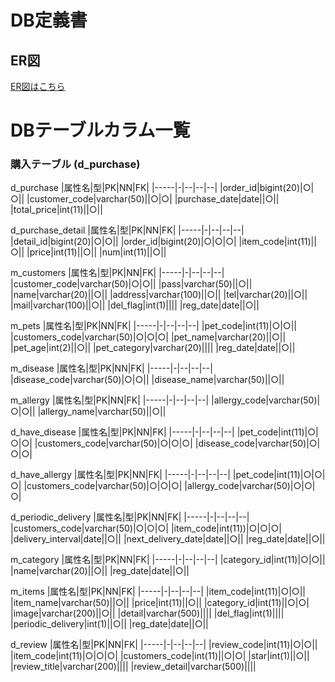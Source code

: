 # DB定義書
## ER図
[ER図はこちら](https://github.com/Aso2001025/2021-sys-design/blob/main/sample/md/ER.md "ER図はこちら")

# DBテーブルカラム一覧
### 購入テーブル (d_purchase)
d_purchase
|属性名|型|PK|NN|FK|
|-----|-|--|--|--|
|order_id|bigint(20)|○|○||
|customer_code|varchar(50)||○|○|
|purchase_date|date||○||
|total_price|int(11)||○||

d_purchase_detail
|属性名|型|PK|NN|FK|
|-----|-|--|--|--|
|detail_id|bigint(20)|○|○||
|order_id|bigint(20)|○|○|○|
|item_code|int(11)||○||
|price|int(11)||○||
|num|int(11)||○||

m_customers
|属性名|型|PK|NN|FK|
|-----|-|--|--|--|
|customer_code|varchar(50)|○|○||
|pass|varchar(50)||○||
|name|varchar(20)||○||
|address|varchar(100)||○||
|tel|varchar(20)||○||
|mail|varchar(100)||○||
|del_flag|int(1)||||
|reg_date|date||○||

m_pets
|属性名|型|PK|NN|FK|
|-----|-|--|--|--|
|pet_code|int(11)|○|○||
|customers_code|varchar(50)|○|○|○|
|pet_name|varchar(20)||○||
|pet_age|int(2)||○||
|pet_category|varchar(20)||||
|reg_date|date||○||

m_disease
|属性名|型|PK|NN|FK|
|-----|-|--|--|--|
|disease_code|varchar(50)|○|○||
|disease_name|varchar(50)||○||

m_allergy
|属性名|型|PK|NN|FK|
|-----|-|--|--|--|
|allergy_code|varchar(50)|○|○||
|allergy_name|varchar(50)||○||

d_have_disease
|属性名|型|PK|NN|FK|
|-----|-|--|--|--|
|pet_code|int(11)|○|○|○|
|customers_code|varchar(50)|○|○|○|
|disease_code|varchar(50)|○|○|○|


d_have_allergy
|属性名|型|PK|NN|FK|
|-----|-|--|--|--|
|pet_code|int(11)|○|○|○|
|customers_code|varchar(50)|○|○|○|
|allergy_code|varchar(50)|○|○|○|

d_periodic_delivery
|属性名|型|PK|NN|FK|
|-----|-|--|--|--|
|customers_code|varchar(50)|○|○|○|
|item_code|int(11))|○|○|○|
|delivery_interval|date||○||
|next_delivery_date|date||○||
|reg_date|date||○||

m_category
|属性名|型|PK|NN|FK|
|-----|-|--|--|--|
|category_id|int(11)|○|○||
|name|varchar(20)||○||
|reg_date|date||○||

m_items
|属性名|型|PK|NN|FK|
|-----|-|--|--|--|
|item_code|int(11)|○|○||
|item_name|varchar(50)||○||
|price|int(11)||○||
|category_id|int(11)||○|○|
|image|varchar(200)||○||
|detail|varchar(500)||||
|del_flag|int(1)||||
|periodic_delivery|int(1)||○||
|reg_date|date||○||

d_review
|属性名|型|PK|NN|FK|
|-----|-|--|--|--|
|review_code|int(11)|○|○||
|item_code|int(11)|○|○|○|
|customers_code|int(11)||○|○|
|star|int(1)||○||
|review_title|varchar(200)||||
|review_detail|varchar(500)||||

